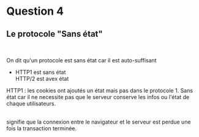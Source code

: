 <h1> Question 4 </h1>

<h2> Le protocole "Sans état"</h2>
<br>
<p> On dit qu'un protocole est sans état car il est auto-suffisant 
<ul> 
  <li>
      HTTP1 est sans état <br>
  HTTP/2 est avex état <br>
  </li>

</ul>

<span> HTTP1 </span>: les cookies ont ajoutés un état mais pas dans le protocole 1. Sans état car il ne necessite pas que le serveur conserve les infos ou l'état de chaque utilisateurs. 

<br>
signifie que la connexion entre le navigateur et le serveur est perdue une fois la transaction terminée. 
</p>
